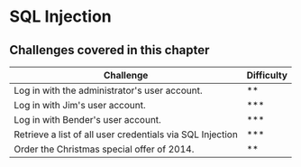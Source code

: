 # SQL Injection

## Challenges covered in this chapter

| Challenge | Difficulty |
| --------- | ---------- |
| Log in with the administrator's user account. | \*\* |
| Log in with Jim's user account. | \*\*\* |
| Log in with Bender's user account. | \*\*\* |
| Retrieve a list of all user credentials via SQL Injection | \*\*\* |
| Order the Christmas special offer of 2014. | \*\* |
